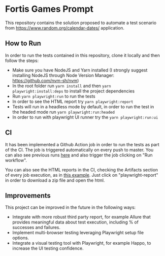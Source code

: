 # Fortis Games Prompt

This repository contains the solution proposed to automate a test scenario from https://www.random.org/calendar-dates/ application.

## How to Run
In order to run the tests contained in this repository, clone it locally and then follow the steps:
- Make sure you have NodeJS and Yarn installed (I strongly suggest installing NodeJS through Node Version Manager: https://github.com/nvm-sh/nvm)
- In the root folder run `yarn install` and then `yarn playwright:install:deps` to install the project dependencies
- Run `yarn playwright:run` to run the tests
- In order to see the HTML report try `yarn playwright:report`
- Tests will run in a headless mode by default, in order to run the test in the headed mode run `yarn playwright:run:headed`
- In order to run with playwright UI runner try the `yarn playwright:run:ui`

## CI
It has been implemented a Github Action job in order to run the tests as part of the CI. The job is triggered automatically on every push to master.
You can also see previous runs [here](https://github.com/lucastfa/fortis-prompt-3/actions/workflows/playwright.yml) and also trigger the job clicking on "Run workflow".

You can also see the HTML reports in the CI, checking the Artifacts section of every job execution, as in [this example](https://github.com/lucastfa/fortis-prompt-3/actions/runs/11534843570). Just click on "playwright-report" in order to download a zip file and open the html.

## Improvements
This project can be improved in the future in the following ways:
- Integrate with more robust third party report, for example Allure that provides meaningful data about test execution, including % of successes and failures.
- Implement multi-browser testing leveraging Playwright setup file options.
- Integrate a visual testing tool with Playwright, for example Happo, to increase the UI testing confidence.
